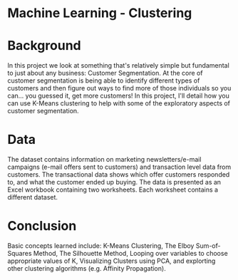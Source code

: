 # Machine Learning - Clustering

# Background

In this project we look at something that's relatively simple but fundamental to just about any business: Customer Segmentation. At the core of customer segmentation is being able to identify different types of customers and then figure out ways to find more of those individuals so you can... you guessed it, get more customers! In this project, I'll detail how you can use K-Means clustering to help with some of the exploratory aspects of customer segmentation.

# Data

The dataset contains information on marketing newsletters/e-mail campaigns (e-mail offers sent to customers) and transaction level data from customers. The transactional data shows which offer customers responded to, and what the customer ended up buying. The data is presented as an Excel workbook containing two worksheets. Each worksheet contains a different dataset.

# Conclusion

Basic concepts learned include: K-Means Clustering, The Elboy Sum-of-Squares Method, The Silhouette Method, Looping over variables to choose appropriate values of K, Visualizing Clusters using PCA, and explorting other clustering algorithms (e.g. Affinity Propagation).